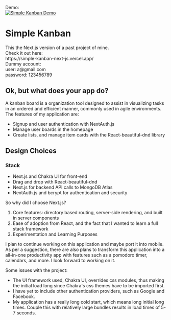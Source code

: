 Demo: <br>
[![Simple Kanban Demo]( https://img.youtube.com/vi/cZ2UPgGMKwA/0.jpg )](https://www.youtube.com/watch?v=cZ2UPgGMKwA) <br>
<h1> Simple Kanban </h1>
<p>
This the Next.js version of a past project of mine. <br>
Check it out here: <br>
https://simple-kanban-next-js.vercel.app/ <br>
Dummy account: <br>
user: a@gmail.com <br>
password: 123456789 
</p>

<h2> Ok, but what does your app do? </h2>
<p> A kanban board is a organization tool designed to assist in visualizing tasks in an ordered and efficient manner, commonly used in agile environments. <br>
  The features of my application are:  <br>
  <ul>
    <li> Signup and user authentication with NextAuth.js</li>
    <li> Manage user boards in the homepage </li>
    <li> Create lists, and manage item cards with the React-beautiful-dnd library</li>
  </ul>
</p>

<h2> Design Choices </h2>
<h3> Stack </h3>
<p>
  <ul>
    <li> Next.js and Chakra UI for front-end </li>
    <li> Drag and drop with React-beautiful-dnd </li>
    <li> Next.js for backend API calls to MongoDB Atlas </li>
    <li> NextAuth.js and bcrypt for authentication and security </li>
  </ul>
</p>

<p> So why did I choose Next.js? 
<ol>
  <li> Core features: directory based routing, server-side rendering, and built in server components </li>
  <li> Ease of adoption from React, and the fact that I wanted to learn a full stack framework </li>
  <li> Experimentation and Learning Purposes </li>
</ol>
I plan to continue working on this application and maybe port it into mobile. 
As per a suggestion, there are also plans to transform this application into a all-in-one productivity app 
with features such as a pomodoro timer, calendars, and more. I look forward to working on it.
</p>

<p>
Some issues with the project: 
<ul> 
  <li> The UI framework used, Chakra UI, overrides css modules, thus making the initial load long since Chakra's css themes have to be imported first. </li>
  <li> I have yet to include other authentication providers, such as Google and Facebook. </li>
  <li> My application has a really long cold start, which means long initial long times. Couple this with relatively large bundles results in load times of 5-7 seconds. </li>
 <ul>
 </p>
